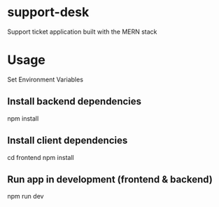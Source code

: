 # support-desk
Support ticket application built with the MERN stack

# Usage
Set Environment Variables

## Install backend dependencies
npm install
## Install client dependencies
cd frontend
npm install
## Run app in development (frontend & backend)
npm run dev
